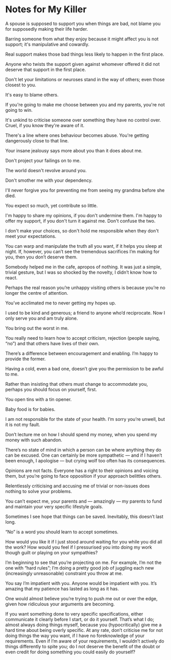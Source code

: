 # Notes for My Killer

A spouse is supposed to support you when things are bad, not blame you
for supposedly making their life harder.

Barring someone from what they enjoy because it might affect you is not
support; it's manipulative and cowardly.

Real support makes those bad things less likely to happen in the first
place.

Anyone who twists the support given against whomever offered it did not
deserve that support in the first place.

Don't let your limitations or neuroses stand in the way of others; even
those closest to you.

It's easy to blame others.

If you're going to make me choose between you and my parents, you're not
going to win.

It's unkind to criticise someone over something they have no control
over. Cruel, if you know they're aware of it.

There's a line where ones behaviour becomes abuse. You're getting
dangerously close to that line.

Your insane jealousy says more about you than it does about me.

Don't project your failings on to me.

The world doesn't revolve around you.

Don't smother me with your dependency.

I'll never forgive you for preventing me from seeing my grandma before
she died.

You expect so much, yet contribute so little.

I'm happy to share my opinions, if you don't undermine them. I'm happy
to offer my support, if you don't turn it against me. Don't confuse the
two.

I don't make your choices, so don't hold me responsible when they don't
meet your expectations.

You can warp and manipulate the truth all you want, if it helps you
sleep at night. If, however, you can’t see the tremendous sacrifices I’m
making for you, then you don’t deserve them.

Somebody helped me in the cafe, apropos of nothing. It was just a
simple, trivial gesture, but I was so shocked by the novelty, I didn’t
know how to react.

Perhaps the real reason you’re unhappy visiting others is because you’re
no longer the centre of attention.

You’ve acclimated me to never getting my hopes up.

I used to be kind and generous; a friend to anyone who’d reciprocate.
Now I only serve you and am truly alone.

You bring out the worst in me.

You really need to learn how to accept criticism, rejection (people
saying, “no”) and that others have lives of their own.

There’s a difference between encouragement and enabling. I’m happy to
provide the former.

Having a cold, even a bad one, doesn’t give you the permission to be
awful to me.

Rather than insisting that others must change to accommodate you,
perhaps you should focus on yourself, first.

You open tins with a tin opener.

Baby food is for babies.

I am not responsible for the state of your health. I’m sorry you’re
unwell, but it is not my fault.

Don’t lecture me on how I should spend my money, when you spend my money
with such abandon.

There’s no state of mind in which a person can be where anything they do
can be excused. One can certainly be more sympathetic — and if I haven’t
been enough, I apologise — but crying wolf too often has its
consequences.

Opinions are not facts. Everyone has a right to their opinions and
voicing them, but you’re going to face opposition if your approach
belittles others.

Relentlessly criticising and accusing me of trivial or non-issues does
nothing to solve your problems.

You can’t expect me, your parents and — amazingly — my parents to fund
and maintain your very specific lifestyle goals.

Sometimes I see hope that things can be saved. Inevitably, this doesn’t
last long.

“No” is a word you should learn to accept sometimes.

How would you like it if I just stood around waiting for you while you
did all the work? How would you feel if I pressurised you into doing my
work though guilt or playing on your sympathies?

I’m beginning to see that you’re projecting on me. For example, I’m not
the one with “hard rules”; I’m doing a pretty good job of juggling each
new (increasingly unreasonable) constraint you throw at me.

You say I’m impatient with you. Anyone would be impatient with you. It’s
amazing that my patience has lasted as long as it has.

One would almost believe you’re trying to push me out or over the edge,
given how ridiculous your arguments are becoming.

If you want something done to very specific specifications, either
communicate it clearly before I start, or do it yourself. That’s what I
do; almost always doing things myself, because you (hypocritically) give
me a hard time about being overly specific. At any rate, don’t criticise
me for not doing things the way you want, if I have no foreknowledge of
your requirements. Even if I’m aware of your requirements, I wouldn’t
actively do things differently to spite you; do I not deserve the
benefit of the doubt or even credit for doing something you could easily
do yourself?
